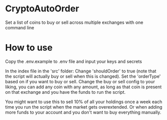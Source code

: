 # CryptoAutoOrder

Set a list of coins to buy or sell across multiple exchanges with one command line

# How to use

Copy the .env.example to .env file and input your keys and secrets

In the index file in the 'src' folder:
Change 'shouldOrder' to true (note that the script will actually buy or sell when this is changed).
Set the 'orderType' based on if you want to buy or sell.
Change the buy or sell config to your liking, you can add any coin with any amount,
as long as that coin is present on that exchange and you have the funds to run the script.

You might want to use this to sell 10% of all your holdings once a week each time you run the script when the market gets overextended.
Or when adding more funds to your account and you don't want to buy everything manually.

